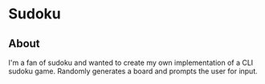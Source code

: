 # Sudoku

## About

I'm a fan of sudoku and wanted to create my own implementation of a CLI sudoku game. Randomly generates a board and prompts the user for input. 

